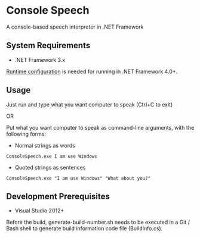 # Console Speech
A console-based speech interpreter in .NET Framework

## System Requirements
* .NET Framework 3.x

[Runtime configuration](https://docs.microsoft.com/en-us/dotnet/framework/migration-guide/how-to-configure-an-app-to-support-net-framework-4-or-4-5) is needed for running in .NET Framework 4.0+.

## Usage
Just run and type what you want computer to speak (Ctrl+C to exit)

OR

Put what you want computer to speak as command-line arguments, with the following forms:

* Normal strings as words
```
ConsoleSpeech.exe I am use Windows
```
* Quoted strings as sentences
```
ConsoleSpeech.exe "I am use Windows" "What about you?"
```

## Development Prerequisites
* Visual Studio 2012+

Before the build, generate-build-number.sh needs to be executed in a Git / Bash shell to generate build information code file (BuildInfo.cs).
